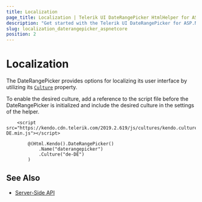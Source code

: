 ```yaml
---
title: Localization
page_title: Localization | Telerik UI DateRangePicker HtmlHelper for ASP.NET Core
description: "Get started with the Telerik UI DateRangePicker for ASP.NET Core and translate its messages for different culture locales."
slug: localization_daterangepicker_aspnetcore
position: 2
---
```


# Localization

The DateRangePicker provides options for localizing its user interface by utilizing its [`Culture`](/api//Kendo.Mvc.UI.Fluent/DateRangePickerBuilder#culturesystemstring) property.

To enable the desired culture, add a reference to the script file before the DateRangePicker is initialized and include the desired culture in the settings of the helper.

```
    <script src="https://kendo.cdn.telerik.com/2019.2.619/js/cultures/kendo.culture.de-DE.min.js"></script>

        @(Html.Kendo().DateRangePicker()
            .Name("daterangepicker")
            .Culture("de-DE")
        )
```

## See Also

* [Server-Side API](/api/daterangepicker)

